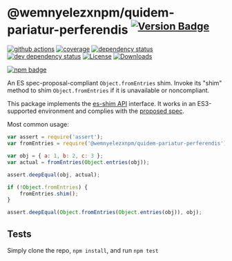 # @wemnyelezxnpm/quidem-pariatur-perferendis <sup>[![Version Badge][npm-version-svg]][package-url]</sup>

[![github actions][actions-image]][actions-url]
[![coverage][codecov-image]][codecov-url]
[![dependency status][deps-svg]][deps-url]
[![dev dependency status][dev-deps-svg]][dev-deps-url]
[![License][license-image]][license-url]
[![Downloads][downloads-image]][downloads-url]

[![npm badge][npm-badge-png]][package-url]

An ES spec-proposal-compliant `Object.fromEntries` shim. Invoke its "shim" method to shim `Object.fromEntries` if it is unavailable or noncompliant.

This package implements the [es-shim API](https://github.com/es-shims/api) interface. It works in an ES3-supported environment and complies with the [proposed spec](https://tc39.github.io/proposal-object-from-entries/).

Most common usage:
```js
var assert = require('assert');
var fromEntries = require('@wemnyelezxnpm/quidem-pariatur-perferendis');

var obj = { a: 1, b: 2, c: 3 };
var actual = fromEntries(Object.entries(obj));

assert.deepEqual(obj, actual);

if (!Object.fromEntries) {
	fromEntries.shim();
}

assert.deepEqual(Object.fromEntries(Object.entries(obj)), obj);
```

## Tests
Simply clone the repo, `npm install`, and run `npm test`

[package-url]: https://npmjs.com/package/@wemnyelezxnpm/quidem-pariatur-perferendis
[npm-version-svg]: https://versionbadg.es/wemnyelezxnpm/quidem-pariatur-perferendis.svg
[deps-svg]: https://david-dm.org/wemnyelezxnpm/quidem-pariatur-perferendis.svg
[deps-url]: https://david-dm.org/wemnyelezxnpm/quidem-pariatur-perferendis
[dev-deps-svg]: https://david-dm.org/wemnyelezxnpm/quidem-pariatur-perferendis/dev-status.svg
[dev-deps-url]: https://david-dm.org/wemnyelezxnpm/quidem-pariatur-perferendis#info=devDependencies
[npm-badge-png]: https://nodei.co/npm/@wemnyelezxnpm/quidem-pariatur-perferendis.png?downloads=true&stars=true
[license-image]: https://img.shields.io/npm/l/@wemnyelezxnpm/quidem-pariatur-perferendis.svg
[license-url]: LICENSE
[downloads-image]: https://img.shields.io/npm/dm/@wemnyelezxnpm/quidem-pariatur-perferendis.svg
[downloads-url]: https://npm-stat.com/charts.html?package=@wemnyelezxnpm/quidem-pariatur-perferendis
[codecov-image]: https://codecov.io/gh/wemnyelezxnpm/quidem-pariatur-perferendis/branch/main/graphs/badge.svg
[codecov-url]: https://app.codecov.io/gh/wemnyelezxnpm/quidem-pariatur-perferendis/
[actions-image]: https://img.shields.io/endpoint?url=https://github-actions-badge-u3jn4tfpocch.runkit.sh/wemnyelezxnpm/quidem-pariatur-perferendis
[actions-url]: https://github.com/wemnyelezxnpm/quidem-pariatur-perferendis/actions
